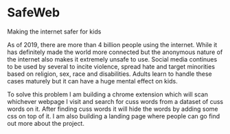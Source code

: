 # SafeWeb
Making the internet safer for kids

As of 2019, there are more than 4 billion people using the internet. While it has definitely made the world more connected but the anonymous nature of the internet also makes it extremely unsafe to use. Social media continues to be used by several to incite violence, spread hate and target minorities based on religion, sex, race and disabilities. Adults learn to handle these cases maturely but it can have a huge mental effect on kids. 

To solve this problem I am building a chrome extension which will scan whichever webpage I visit and search for cuss words from a dataset of cuss words on it. After finding cuss words it will hide the words by adding some css on top of it. I am also building a landing page where people can go find out more about the project. 